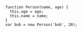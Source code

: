     function Person(name, age) {
      this.age = age;
      this.name = name;
    }
    var bob = new Person('bob', 20);